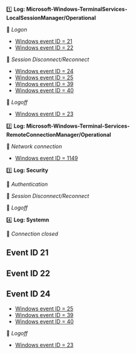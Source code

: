 :one: **Log: Microsoft-Windows-TerminalServices-LocalSessionManager/Operational** 

  :link: *Logon*
   - [Windows event ID = 21](#Event-ID-21)
   - [Windows event ID = 22](#Event-ID-22)  
  
  :link: *Session Disconnect/Reconnect*
   - [Windows event ID = 24](#Event-ID-24)
   - [Windows event ID = 25](#Event-ID-25)
   - [Windows event ID = 39](#Event-ID-39)
   - [Windows event ID = 40](#Event-ID-40)
  
  :link: *Logoff*
   - [Windows event ID = 23](#Event-ID-23)



:two: **Log: Microsoft-Windows-Terminal-Services-RemoteConnectionManager/Operational**
  
  :link: *Network connection*
   - [Windows event ID = 1149](#Event-ID-1149)
   
   
   
:three: **Log: Security**
  
  :link: *Authentication*
  
  :link: *Session Disconnect/Reconnect*
 
 :link: *Logoff*  
  
  
  
:four: **Log: Systemn**
  
  :link: *Connection closed*  
  




## Event ID 21
## Event ID 22
## Event ID 24
   - [Windows event ID = 25](#Event-ID-25)
   - [Windows event ID = 39](#Event-ID-39)
   - [Windows event ID = 40](#Event-ID-40)
  
  :link: *Logoff*
   - [Windows event ID = 23](#Event-ID-23)
